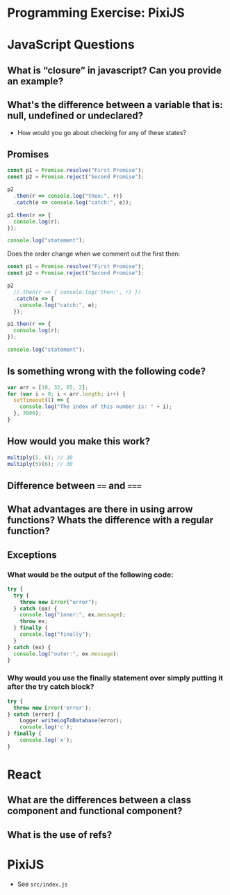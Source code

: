 # Programming Exercise: PixiJS

# JavaScript Questions

## What is “closure” in javascript? Can you provide an example?

## What's the difference between a variable that is: null, undefined or undeclared?
- How would you go about checking for any of these states?

## Promises

```javascript
const p1 = Promise.resolve("First Promise");
const p2 = Promise.reject("Second Promise");

p2
  .then(r => console.log("then:", r))
  .catch(e => console.log("catch:", e));

p1.then(r => {
  console.log(r);
});

console.log("statement");
```

Does the order change when we comment out the first then:

```javascript
const p1 = Promise.resolve("First Promise");
const p2 = Promise.reject("Second Promise");

p2
  //.then(r => { console.log('then:', r) })
  .catch(e => {
    console.log("catch:", e);
  });

p1.then(r => {
  console.log(r);
});

console.log("statement");
```

## Is something wrong with the following code?

```javascript
var arr = [10, 32, 65, 2];
for (var i = 0; i < arr.length; i++) {
  setTimeout(() => {
    console.log("The index of this number is: " + i);
  }, 3000);
}
```

## How would you make this work?
```javascript
multiply(5, 6); // 30
multiply(5)(6); // 30
```

## Difference between `==` and `===`

## What advantages are there in using arrow functions? Whats the difference with a regular function?

## Exceptions

### What would be the output of the following code:

```javascript
try {
  try {
    throw new Error("error");
  } catch (ex) {
    console.log("inner:", ex.message);
    throw ex;
  } finally {
    console.log("finally");
  }
} catch (ex) {
  console.log("outer:", ex.message);
}
```

### Why would you use the finally statement over simply putting it after the try catch block?

```javascript
try {
  throw new Error('error');
} catch (error) {
    Logger.writeLogToDatabase(error);
    console.log('c');
} finally {
    console.log('x');
}
```

# React

## What are the differences between a class component and functional component?

## What is the use of refs?

# PixiJS
- See `src/index.js`